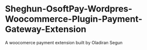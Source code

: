 # Sheghun-OsoftPay-Wordpres-Woocommerce-Plugin-Payment-Gateway-Extension
A woocomerce payment extension built by Oladiran Segun

